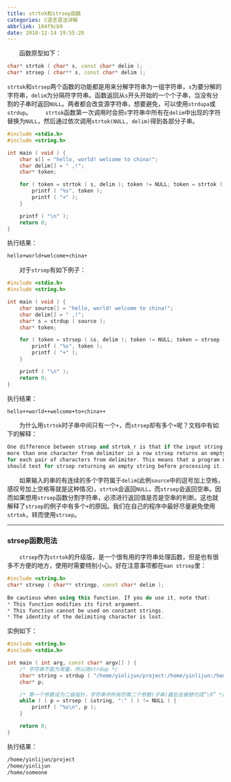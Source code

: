 ```yaml
---
title: strtok和strsep函数
categories: C语言语法详解
abbrlink: 184f9cb9
date: 2018-12-14 19:55:28
---
```

&emsp;&emsp;函数原型如下：

``` cpp
char* strtok ( char* s, const char* delim );
char* strsep ( char** s, const char* delim );
```

`strtok`和`strsep`两个函数的功能都是用来分解字符串为一组字符串，`s`为要分解的字符串，`delim`为分隔符字符串。函数返回从`s`开头开始的一个个子串，当没有分割的子串时返回`NULL`。两者都会改变源字符串，想要避免，可以使用`strdupa`或`strdup`。
&emsp;&emsp;`strtok`函数第一次调用时会把`s`字符串中所有在`delim`中出现的字符替换为`NULL`，然后通过依次调用`strtok(NULL, delim)`得到各部分子串。

``` cpp
#include <stdio.h>
#include <string.h>

int main ( void ) {
    char s[] = "hello, world! welcome to china!";
    char delim[] = " ,!";
    char* token;

    for ( token = strtok ( s, delim ); token != NULL; token = strtok ( NULL, delim ) ) {
        printf ( "%s", token );
        printf ( "+" );
    }

    printf ( "\n" );
    return 0;
}
```

执行结果：

``` bash
hello+world+welcome+china+
```

&emsp;&emsp;对于`strsep`有如下例子：

``` cpp
#include <stdio.h>
#include <string.h>

int main ( void ) {
    char source[] = "hello, world! welcome to china!";
    char delim[] = " ,!";
    char* s = strdup ( source );
    char* token;

    for ( token = strsep ( &s, delim ); token != NULL; token = strsep ( &s, delim ) ) {
        printf ( "%s", token );
        printf ( "+" );
    }

    printf ( "\n" );
    return 0;
}
```

执行结果：

``` bash
hello++world++welcome+to+china++
```

&emsp;&emsp;为什么用`strtok`时子串中间只有一个`+`，而`strsep`却有多个`+`呢？文档中有如下的解释：

``` cpp
One difference between strsep and strtok_r is that if the input string contains
more than one character from delimiter in a row strsep returns an empty string
for each pair of characters from delimiter. This means that a program normally
should test for strsep returning an empty string before processing it.
```

&emsp;&emsp;如果输入的串的有连续的多个字符属于`delim`(此例`source`中的逗号加上空格，感叹号加上空格等就是这种情况)，`strtok`会返回`NULL`，而`strsep`会返回空串。因而如果想用`strsep`函数分割字符串，必须进行返回值是否是空串的判断。这也就解释了`strsep`的例子中有多个`+`的原因。我们在自己的程序中最好尽量避免使用`strtok`，转而使用`strsep`。

---

### strsep函数用法

&emsp;&emsp;`strsep`作为`strtok`的升级版，是一个很有用的字符串处理函数，但是也有很多不方便的地方，使用时需要特别小心。好在注意事项都在`man strsep`里：

``` cpp
#include <string.h>
char* strsep ( char** stringp, const char* delim );
​
Be cautious when using this function. If you do use it, note that:
* This function modifies its first argument.
* This function cannot be used on constant strings.
* The identity of the delimiting character is lost.
```

实例如下：

``` cpp
#include <string.h>
#include <stdio.h>

int main ( int arg, const char* argv[] ) {
    /* 字符串不能为常量，所以用strdup */
    char* string = strdup ( "/home/yinlijun/project:/home/yinlijun:/home/someone" );
    char* p;

    /* 第一个参数设为二级指针，字符串中所有的第二个参数(子串)最后会被替代成“\0” */
    while ( ( p = strsep ( &string, ":" ) ) != NULL ) {
        printf ( "%s\n", p );
    }

    return 0;
}
```

执行结果：

``` bash
/home/yinlijun/project
/home/yinlijun
/home/someone
```